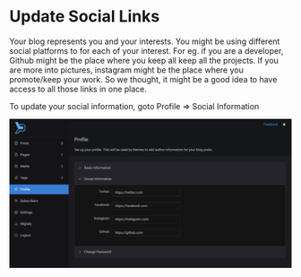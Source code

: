 # Update Social Links

Your blog represents you and your interests. You might be using different social platforms to for each of your interest. For eg. if you are a developer, Github might be the place where you keep all keep all the projects. If you are more into pictures, instagram might be the place where you promote/keep your work. So we thought, it might be a good idea to have access to all those links in one place.&#x20;

To update your social information, goto Profile => Social Information

![](<../.gitbook/assets/Screenshot 2022-03-22 at 16.35.31.png>)
